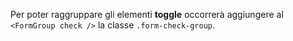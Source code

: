 Per poter raggruppare gli elementi **toggle** occorrerà aggiungere al `<FormGroup check />` la classe `.form-check-group`.
